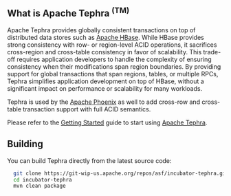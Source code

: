 <!--
 Licensed to the Apache Software Foundation (ASF) under one
 or more contributor license agreements.  See the NOTICE file
 distributed with this work for additional information
 regarding copyright ownership.  The ASF licenses this file
 to you under the Apache License, Version 2.0 (the
 "License"); you may not use this file except in compliance
 with the License.  You may obtain a copy of the License at

     http://www.apache.org/licenses/LICENSE-2.0

 Unless required by applicable law or agreed to in writing, software
 distributed under the License is distributed on an "AS IS" BASIS,
 WITHOUT WARRANTIES OR CONDITIONS OF ANY KIND, either express or implied.
 See the License for the specific language governing permissions and
 limitations under the License.
-->

## What is Apache Tephra <sup>(TM)</sup>
Apache Tephra provides globally consistent transactions on top of distributed data stores
such as [Apache HBase](https://hbase.apache.org). While HBase provides strong consistency with row- or
region-level ACID operations, it sacrifices cross-region and cross-table consistency in favor of
scalability. This trade-off requires application developers to handle the complexity of ensuring
consistency when their modifications span region boundaries. By providing support for global
transactions that span regions, tables, or multiple RPCs, Tephra simplifies application development
on top of HBase, without a significant impact on performance or scalability for many workloads.

Tephra is used by the [Apache Phoenix](https://phoenix.apache.org/transactions.html) as well
to add cross-row and cross-table transaction support with full ACID semantics.

Please refer to the [Getting Started](http://tephra.incubator.apache.org/GettingStarted.html) guide to
start using [Apache Tephra](http://tephra.incubator.apache.org).

## Building
You can build Tephra directly from the latest source code:

```sh
  git clone https://git-wip-us.apache.org/repos/asf/incubator-tephra.git
  cd incubator-tephra
  mvn clean package
```

